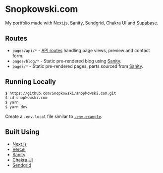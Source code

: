 # Snopkowski.com

My portfolio made with Next.js, Sanity, Sendgrid, Chakra UI and Supabase.

## Routes

- `pages/api/*` - [API routes](https://nextjs.org/docs/api-routes/introduction) handling page views, preview and contact form.
- `pages/blog/*` - Static pre-rendered blog using [Sanity](https://www.sanity.io/).
- `pages/*` - Static pre-rendered pages, parts sourced from [Sanity](https://www.sanity.io/).

## Running Locally

```bash
$ https://github.com/Snopkowski/snopkowski.com.git
$ cd snopkowski.com
$ yarn
$ yarn dev
```

Create a `.env.local` file similar to [`.env.example`](https://github.com/Snopkowski/snopkowski.com/blob/master/.env.example).

## Built Using

- [Next.js](https://nextjs.org/)
- [Vercel](https://vercel.com/)
- [Sanity](https://www.sanity.io/)
- [Chakra UI](https://chakra-ui.com/)
- [Sendgrid](https://sendgrid.com/)
